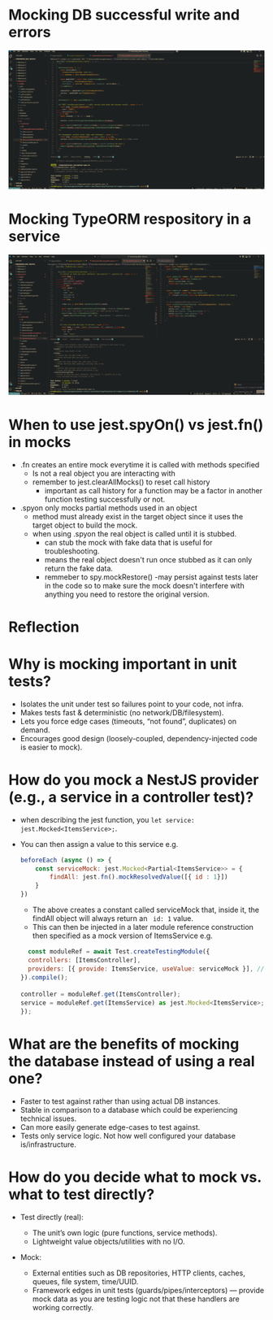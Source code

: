 # Mocking DB successful write and errors

![alt text](image-9.png)

# Mocking TypeORM respository in a service

![alt text](image-10.png)

# When to use jest.spyOn() vs jest.fn() in mocks

- .fn creates an entire mock everytime it is called with methods specified
  - Is not a real object you are interacting with
  - remember to jest.clearAllMocks() to reset call history
    - important as call history for a function may be a factor in another function testing successfully or not.
- .spyon only mocks partial methods used in an object
  - method must already exist in the target object since it uses the target object to build the mock.
  - when using .spyon the real object is called until it is stubbed.
    - can stub the mock with fake data that is useful for troubleshooting.
    - means the real object doesn't run once stubbed as it can only return the fake data.
    - remmeber to spy.mockRestore()
      -may persist against tests later in the code so to make sure the mock doesn't interfere with anything you need to restore the original version.

# Reflection

# Why is mocking important in unit tests?

- Isolates the unit under test so failures point to your code, not infra.
- Makes tests fast & deterministic (no network/DB/filesystem).
- Lets you force edge cases (timeouts, “not found”, duplicates) on demand.
- Encourages good design (loosely-coupled, dependency-injected code is easier to mock).

# How do you mock a NestJS provider (e.g., a service in a controller test)?

- when describing the jest function, you `let service: jest.Mocked<ItemsService>;`.
- You can then assign a value to this service e.g.

  ```js
  beforeEach (async () => {
      const serviceMock: jest.Mocked<Partial<ItemsService>> = {
          findAll: jest.fn().mockResolvedValue([{ id : 1}])
      }
  })
  ```

  - The above creates a constant called serviceMock that, inside it, the findAll object will always return an ` id: 1` value.
  - This can then be injected in a later module reference construction then specified as a mock version of ItemsService e.g.

  ```js
    const moduleRef = await Test.createTestingModule({
    controllers: [ItemsController],
    providers: [{ provide: ItemsService, useValue: serviceMock }], // <-- DI wiring
  }).compile();

  controller = moduleRef.get(ItemsController);
  service = moduleRef.get(ItemsService) as jest.Mocked<ItemsService>;
  });

  ```

# What are the benefits of mocking the database instead of using a real one?

- Faster to test against rather than using actual DB instances.
- Stable in comparison to a database which could be experiencing technical issues.
- Can more easily generate edge-cases to test against.
- Tests only service logic. Not how well configured your database is/infrastructure.

# How do you decide what to mock vs. what to test directly?

- Test directly (real):
  - The unit’s own logic (pure functions, service methods).
  - Lightweight value objects/utilities with no I/O.

- Mock:
  - External entities such as DB repositories, HTTP clients, caches, queues, file system, time/UUID.
  - Framework edges in unit tests (guards/pipes/interceptors) — provide mock data as you are testing logic not that these handlers are working correctly.
